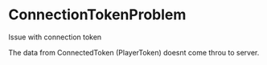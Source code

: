 # ConnectionTokenProblem
Issue with connection token

The data from ConnectedToken (PlayerToken) doesnt come throu to server.
